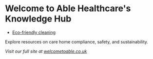 # Welcome to Able Healthcare's Knowledge Hub

- [Eco-friendly cleaning](./cleaning/eco-friendly-cleaners-guide.md)

Explore resources on care home compliance, safety, and sustainability.

_Visit our full site at [welcometoable.co.uk](https://welcometoable.co.uk)_
